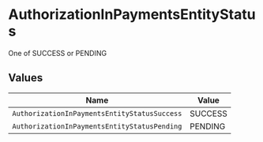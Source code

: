 # AuthorizationInPaymentsEntityStatus

One of SUCCESS or PENDING


## Values

| Name                                         | Value                                        |
| -------------------------------------------- | -------------------------------------------- |
| `AuthorizationInPaymentsEntityStatusSuccess` | SUCCESS                                      |
| `AuthorizationInPaymentsEntityStatusPending` | PENDING                                      |